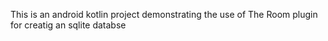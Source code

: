 This is an android kotlin project demonstrating the use of The Room plugin for creatig an sqlite databse
